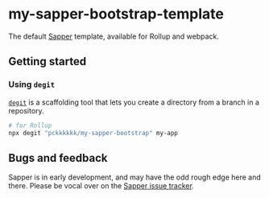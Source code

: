# my-sapper-bootstrap-template

The default [Sapper](https://github.com/sveltejs/sapper) template, available for Rollup and webpack.



## Getting started

### Using `degit`

[`degit`](https://github.com/Rich-Harris/degit) is a scaffolding tool that lets you create a directory from a branch in a repository. 

```bash
# for Rollup
npx degit "pckkkkkk/my-sapper-bootstrap" my-app
```

## Bugs and feedback

Sapper is in early development, and may have the odd rough edge here and there. Please be vocal over on the [Sapper issue tracker](https://github.com/sveltejs/sapper/issues).
